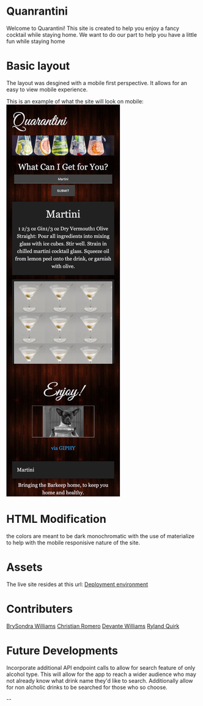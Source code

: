 # Quanrantini 

Welcome to Quarantini!
This site is created to help you enjoy a fancy cocktail while staying home. We want to do our part to help you have a little fun while staying home

# Basic layout

The layout was desgined with a mobile first perspective. 
It allows for an easy to view mobile experience. 

This is an example of what the site will look on mobile: 
![The following link shows an example of the sites overall layout](Assets/Images/Quarantini-demo.png)


 

# HTML Modification

the colors are meant to be dark monochromatic with the use of materialize to help with the mobile responisive nature of the site.

# Assets

The live site resides at this url: 
[Deployment environment](https://rylawesome.github.io/Quarantini/)




# Contributers

[BrySondra Williams](https://github.com/lovejustbry)
[Christian Romero](https://github.com/Romer0-c)
[Devante Williams](https://github.com/Devante05)
[Ryland Quirk](https://github.com/rylawesome)


# Future Developments
Incorporate additional API endpoint calls to allow for search feature of only alcohol type. This will allow for the app to reach a wider audience who may not already know what drink name they'd like to search. 
Additionally allow for non alcholic drinks to be searched for those who so choose. 

--
